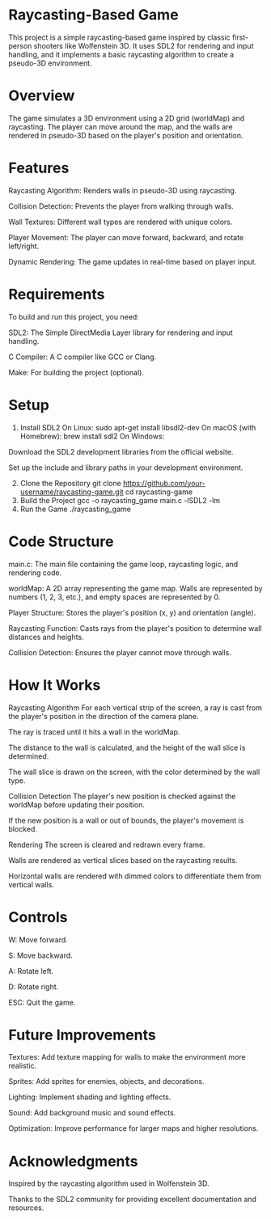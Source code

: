 # Raycasting-Based Game
This project is a simple raycasting-based game inspired by classic first-person shooters like Wolfenstein 3D. It uses SDL2 for rendering and input handling, and it implements a basic raycasting algorithm to create a pseudo-3D environment.

# Overview
The game simulates a 3D environment using a 2D grid (worldMap) and raycasting. The player can move around the map, and the walls are rendered in pseudo-3D based on the player's position and orientation.

# Features
Raycasting Algorithm: Renders walls in pseudo-3D using raycasting.

Collision Detection: Prevents the player from walking through walls.

Wall Textures: Different wall types are rendered with unique colors.

Player Movement: The player can move forward, backward, and rotate left/right.

Dynamic Rendering: The game updates in real-time based on player input.

# Requirements
To build and run this project, you need:

SDL2: The Simple DirectMedia Layer library for rendering and input handling.

C Compiler: A C compiler like GCC or Clang.

Make: For building the project (optional).

# Setup
1. Install SDL2
On Linux:
sudo apt-get install libsdl2-dev
On macOS (with Homebrew):
brew install sdl2
On Windows:

Download the SDL2 development libraries from the official website.

Set up the include and library paths in your development environment.

2. Clone the Repository
git clone https://github.com/your-username/raycasting-game.git
cd raycasting-game
3. Build the Project
gcc -o raycasting_game main.c -lSDL2 -lm
4. Run the Game
./raycasting_game

# Code Structure
main.c: The main file containing the game loop, raycasting logic, and rendering code.

worldMap: A 2D array representing the game map. Walls are represented by numbers (1, 2, 3, etc.), and empty spaces are represented by 0.

Player Structure: Stores the player's position (x, y) and orientation (angle).

Raycasting Function: Casts rays from the player's position to determine wall distances and heights.

Collision Detection: Ensures the player cannot move through walls.

# How It Works
Raycasting Algorithm
For each vertical strip of the screen, a ray is cast from the player's position in the direction of the camera plane.

The ray is traced until it hits a wall in the worldMap.

The distance to the wall is calculated, and the height of the wall slice is determined.

The wall slice is drawn on the screen, with the color determined by the wall type.

Collision Detection
The player's new position is checked against the worldMap before updating their position.

If the new position is a wall or out of bounds, the player's movement is blocked.

Rendering
The screen is cleared and redrawn every frame.

Walls are rendered as vertical slices based on the raycasting results.

Horizontal walls are rendered with dimmed colors to differentiate them from vertical walls.

# Controls
W: Move forward.

S: Move backward.

A: Rotate left.

D: Rotate right.

ESC: Quit the game.

# Future Improvements
Textures: Add texture mapping for walls to make the environment more realistic.

Sprites: Add sprites for enemies, objects, and decorations.

Lighting: Implement shading and lighting effects.

Sound: Add background music and sound effects.

Optimization: Improve performance for larger maps and higher resolutions.

# Acknowledgments
Inspired by the raycasting algorithm used in Wolfenstein 3D.

Thanks to the SDL2 community for providing excellent documentation and resources.
